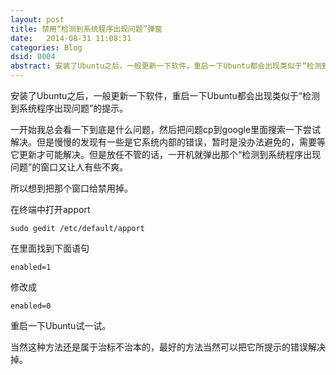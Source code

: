 ```yaml
---
layout: post
title: 禁用“检测到系统程序出现问题”弹窗
date:   2014-08-31 11:08:31
categories: Blog
dsid: 0004
abstract: 安装了Ubuntu之后，一般更新一下软件，重启一下Ubuntu都会出现类似于“检测到系统程序出现问题”的提示。所以想到把那个窗口给禁用掉。
---
```


安装了Ubuntu之后，一般更新一下软件，重启一下Ubuntu都会出现类似于“检测到系统程序出现问题”的提示。

一开始我总会看一下到底是什么问题，然后把问题cp到google里面搜索一下尝试解决。但是慢慢的发现有一些是它系统内部的错误，暂时是没办法避免的，需要等它更新才可能解决。但是放任不管的话，一开机就弹出那个“检测到系统程序出现问题”的窗口又让人有些不爽。

所以想到把那个窗口给禁用掉。

在终端中打开apport

    sudo gedit /etc/default/apport

在里面找到下面语句

    enabled=1
    
修改成

    enabled=0
    
重启一下Ubuntu试一试。

当然这种方法还是属于治标不治本的，最好的方法当然可以把它所提示的错误解决掉。
